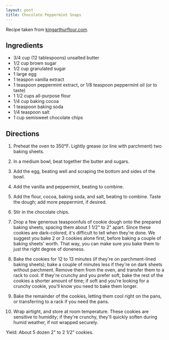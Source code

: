 ```yaml
---
layout: post
title: Chocolate Peppermint Snaps
---
```


Recipe taken from [kingarthurflour.com](http://www.kingarthurflour.com/recipes/chocolate-peppermint-snaps-recipe).

<!--more-->

## Ingredients

* 3/4 cup (12 tablespoons) unsalted butter
* 1/2 cup brown sugar
* 1/2 cup granulated sugar
* 1 large egg
* 1 teaspon vanilla extract
* 1 teaspoon peppermint extract, or 1/8 teaspoon peppermint oil (or to taste)
* 1 1/2 cups all-purpose flour
* 1/4 cup baking cocoa
* 1 teaspoon baking soda
* 1/4 teaspoon salt
* 1 cup semisweet chocolate chips

## Directions

1. Preheat the oven to 350°F. Lightly grease (or line with parchment) two baking sheets.

2. In a medium bowl, beat together the butter and sugars.

3. Add the egg, beating well and scraping the bottom and sides of the bowl.

4. Add the vanilla and peppermint, beating to combine.

5. Add the flour, cocoa, baking soda, and salt, beating to combine. Taste the dough; add more peppermint, if desired.

6. Stir in the chocolate chips.

7. Drop a few generous teaspoonfuls of cookie dough onto the prepared baking sheets, spacing them about 1 1/2" to 2" apart.
Since these cookies are dark-colored, it's difficult to tell when they're done.
We suggest you bake 2 or 3 cookies alone first, before baking a couple of baking sheets' worth.
That way, you can make sure you bake them to just the right degree of doneness.

8. Bake the cookies for 12 to 13 minutes (if they're on parchment-lined baking sheets); bake a couple of minutes less if they're on dark sheets without parchment.
Remove them from the oven, and transfer them to a rack to cool.
If they're crunchy and you prefer soft, bake the rest of the cookies a shorter amount of time; if soft and you're looking for a crunchy cookie, you'll know you need to bake them longer.

9. Bake the remainder of the cookies, letting them cool right on the pans, or transferring to a rack if you need the pans.

10. Wrap airtight, and store at room temperature.
These cookies are sensitive to humidity; if they're crunchy, they'll quickly soften during humid weather, if not wrapped securely.

Yield: About 5 dozen 2" to 2 1/2" cookies.
